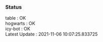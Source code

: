 ### Status


table : OK  
hogwarts : OK  
icy-bot : OK  
Latest Update : 2021-11-06 10:07:25.833725
